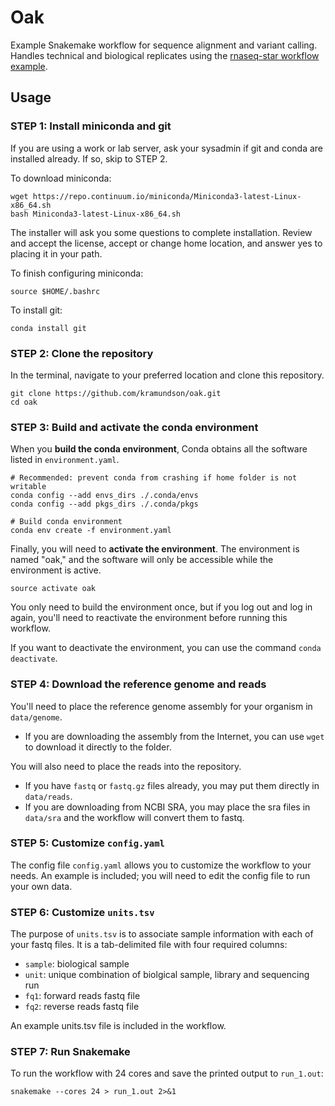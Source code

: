 # Oak

Example Snakemake workflow for sequence alignment and variant calling. Handles technical and biological replicates using the [rnaseq-star workflow example](https://github.com/snakemake-workflows/rna-seq-star-deseq2).


## Usage

### STEP 1: Install miniconda and git
If you are using a work or lab server, ask your sysadmin if git and conda are installed already. If so, skip to STEP 2.

To download miniconda:
```
wget https://repo.continuum.io/miniconda/Miniconda3-latest-Linux-x86_64.sh
bash Miniconda3-latest-Linux-x86_64.sh
```

The installer will ask you some questions to complete installation. Review and accept the license, accept or change home location, and answer yes to placing it in your path.

To finish configuring miniconda:
```
source $HOME/.bashrc
```

To install git:
```
conda install git
```

### STEP 2: Clone the repository

In the terminal, navigate to your preferred location and clone this repository.

```
git clone https://github.com/kramundson/oak.git
cd oak
```

### STEP 3: Build and activate the conda environment
When you __build the conda environment__, Conda obtains all the software listed in `environment.yaml`.
```
# Recommended: prevent conda from crashing if home folder is not writable
conda config --add envs_dirs ./.conda/envs
conda config --add pkgs_dirs ./.conda/pkgs

# Build conda environment
conda env create -f environment.yaml
```

Finally, you will need to __activate the environment__. The environment is named "oak," and the software will only be accessible while the environment is active.
```
source activate oak
```

You only need to build the environment once, but if you log out and log in again, you'll need to reactivate the environment before running this workflow.

If you want to deactivate the environment, you can use the command `conda deactivate`.

### STEP 4: Download the reference genome and reads
You'll need to place the reference genome assembly for your organism in `data/genome`.
- If you are downloading the assembly from the Internet, you can use `wget` to download it directly to the folder.

You will also need to place the reads into the repository.
- If you have `fastq` or `fastq.gz` files already, you may put them directly in `data/reads`.
- If you are downloading from NCBI SRA, you may place the sra files in `data/sra` and the workflow will convert them to fastq.

### STEP 5: Customize `config.yaml`
The config file `config.yaml` allows you to customize the workflow to your needs. An example is included; you will need to edit the config file to run your own data.

### STEP 6: Customize `units.tsv`
The purpose of `units.tsv` is to associate sample information with each of your fastq files. It is a tab-delimited file with four required columns:
- `sample`: biological sample
- `unit`: unique combination of biolgical sample, library and sequencing run
- `fq1`: forward reads fastq file
- `fq2`: reverse reads fastq file

An example units.tsv file is included in the workflow.

### STEP 7: Run Snakemake
To run the workflow with 24 cores and save the printed output to `run_1.out`:
```
snakemake --cores 24 > run_1.out 2>&1
```
